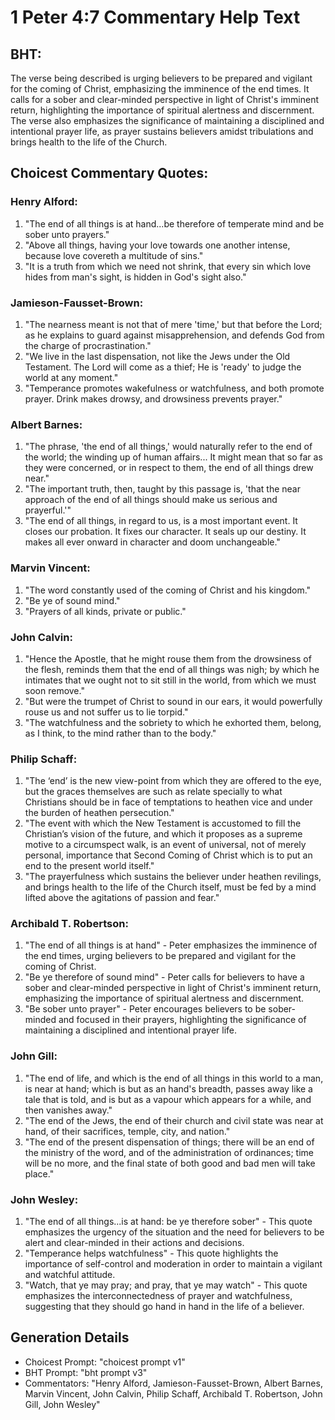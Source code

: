 # 1 Peter 4:7 Commentary Help Text

## BHT:
The verse being described is urging believers to be prepared and vigilant for the coming of Christ, emphasizing the imminence of the end times. It calls for a sober and clear-minded perspective in light of Christ's imminent return, highlighting the importance of spiritual alertness and discernment. The verse also emphasizes the significance of maintaining a disciplined and intentional prayer life, as prayer sustains believers amidst tribulations and brings health to the life of the Church.

## Choicest Commentary Quotes:
### Henry Alford:
1. "The end of all things is at hand...be therefore of temperate mind and be sober unto prayers." 
2. "Above all things, having your love towards one another intense, because love covereth a multitude of sins." 
3. "It is a truth from which we need not shrink, that every sin which love hides from man's sight, is hidden in God's sight also."

### Jamieson-Fausset-Brown:
1. "The nearness meant is not that of mere 'time,' but that before the Lord; as he explains to guard against misapprehension, and defends God from the charge of procrastination."
2. "We live in the last dispensation, not like the Jews under the Old Testament. The Lord will come as a thief; He is 'ready' to judge the world at any moment."
3. "Temperance promotes wakefulness or watchfulness, and both promote prayer. Drink makes drowsy, and drowsiness prevents prayer."

### Albert Barnes:
1. "The phrase, 'the end of all things,' would naturally refer to the end of the world; the winding up of human affairs... It might mean that so far as they were concerned, or in respect to them, the end of all things drew near."
2. "The important truth, then, taught by this passage is, 'that the near approach of the end of all things should make us serious and prayerful.'"
3. "The end of all things, in regard to us, is a most important event. It closes our probation. It fixes our character. It seals up our destiny. It makes all ever onward in character and doom unchangeable."

### Marvin Vincent:
1. "The word constantly used of the coming of Christ and his kingdom."
2. "Be ye of sound mind."
3. "Prayers of all kinds, private or public."

### John Calvin:
1. "Hence the Apostle, that he might rouse them from the drowsiness of the flesh, reminds them that the end of all things was nigh; by which he intimates that we ought not to sit still in the world, from which we must soon remove."
2. "But were the trumpet of Christ to sound in our ears, it would powerfully rouse us and not suffer us to lie torpid."
3. "The watchfulness and the sobriety to which he exhorted them, belong, as I think, to the mind rather than to the body."

### Philip Schaff:
1. "The ‘end’ is the new view-point from which they are offered to the eye, but the graces themselves are such as relate specially to what Christians should be in face of temptations to heathen vice and under the burden of heathen persecution."
2. "The event with which the New Testament is accustomed to fill the Christian’s vision of the future, and which it proposes as a supreme motive to a circumspect walk, is an event of universal, not of merely personal, importance that Second Coming of Christ which is to put an end to the present world itself."
3. "The prayerfulness which sustains the believer under heathen revilings, and brings health to the life of the Church itself, must be fed by a mind lifted above the agitations of passion and fear."

### Archibald T. Robertson:
1. "The end of all things is at hand" - Peter emphasizes the imminence of the end times, urging believers to be prepared and vigilant for the coming of Christ.
2. "Be ye therefore of sound mind" - Peter calls for believers to have a sober and clear-minded perspective in light of Christ's imminent return, emphasizing the importance of spiritual alertness and discernment.
3. "Be sober unto prayer" - Peter encourages believers to be sober-minded and focused in their prayers, highlighting the significance of maintaining a disciplined and intentional prayer life.

### John Gill:
1. "The end of life, and which is the end of all things in this world to a man, is near at hand; which is but as an hand's breadth, passes away like a tale that is told, and is but as a vapour which appears for a while, and then vanishes away."
2. "The end of the Jews, the end of their church and civil state was near at hand, of their sacrifices, temple, city, and nation."
3. "The end of the present dispensation of things; there will be an end of the ministry of the word, and of the administration of ordinances; time will be no more, and the final state of both good and bad men will take place."

### John Wesley:
1. "The end of all things...is at hand: be ye therefore sober" - This quote emphasizes the urgency of the situation and the need for believers to be alert and clear-minded in their actions and decisions.
2. "Temperance helps watchfulness" - This quote highlights the importance of self-control and moderation in order to maintain a vigilant and watchful attitude.
3. "Watch, that ye may pray; and pray, that ye may watch" - This quote emphasizes the interconnectedness of prayer and watchfulness, suggesting that they should go hand in hand in the life of a believer.


## Generation Details
- Choicest Prompt: "choicest prompt v1"
- BHT Prompt: "bht prompt v3"
- Commentators: "Henry Alford, Jamieson-Fausset-Brown, Albert Barnes, Marvin Vincent, John Calvin, Philip Schaff, Archibald T. Robertson, John Gill, John Wesley"
